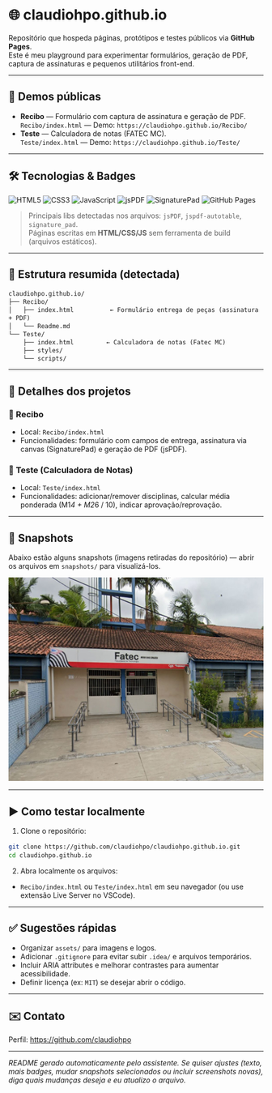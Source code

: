 # 🌐 claudiohpo.github.io

Repositório que hospeda páginas, protótipos e testes públicos via **GitHub Pages**.  
Este é meu playground para experimentar formulários, geração de PDF, captura de assinaturas e pequenos utilitários front-end.  

---

## 🚀 Demos públicas
- **Recibo** — Formulário com captura de assinatura e geração de PDF.  
  `Recibo/index.html` — Demo: `https://claudiohpo.github.io/Recibo/`  
- **Teste** — Calculadora de notas (FATEC MC).  
  `Teste/index.html` — Demo: `https://claudiohpo.github.io/Teste/`

---

## 🛠 Tecnologias & Badges

![HTML5](https://img.shields.io/badge/HTML5-E34F26?style=flat&logo=html5&logoColor=white)
![CSS3](https://img.shields.io/badge/CSS3-1572B6?style=flat&logo=css3&logoColor=white)
![JavaScript](https://img.shields.io/badge/JavaScript-F7DF1E?style=flat&logo=javascript&logoColor=black)
![jsPDF](https://img.shields.io/badge/jsPDF-000000?style=flat)
![SignaturePad](https://img.shields.io/badge/SignaturePad-4A90E2?style=flat)
![GitHub Pages](https://img.shields.io/badge/GitHub_Pages-181717?style=flat&logo=github&logoColor=white)

> Principais libs detectadas nos arquivos: `jsPDF`, `jspdf-autotable`, `signature_pad`.  
> Páginas escritas em **HTML/CSS/JS** sem ferramenta de build (arquivos estáticos).

---

## 📁 Estrutura resumida (detectada)

```
claudiohpo.github.io/
├── Recibo/
│   ├── index.html          ← Formulário entrega de peças (assinatura + PDF)
│   └── Readme.md
└── Teste/
    ├── index.html         ← Calculadora de notas (Fatec MC)
    ├── styles/
    └── scripts/
```

---

## 🧩 Detalhes dos projetos

### 🔖 Recibo
- Local: `Recibo/index.html`  
- Funcionalidades: formulário com campos de entrega, assinatura via canvas (SignaturePad) e geração de PDF (jsPDF).

### 🧮 Teste (Calculadora de Notas)
- Local: `Teste/index.html`  
- Funcionalidades: adicionar/remover disciplinas, calcular média ponderada (M1*4 + M2*6 / 10), indicar aprovação/reprovação.

---

## 📸 Snapshots

Abaixo estão alguns snapshots (imagens retiradas do repositório) — abrir os arquivos em `snapshots/` para visualizá-los.

![Snapshot](snapshots/snapshot1.jpg)


---

## ▶️ Como testar localmente

1. Clone o repositório:
```bash
git clone https://github.com/claudiohpo/claudiohpo.github.io.git
cd claudiohpo.github.io
```

2. Abra localmente os arquivos:
- `Recibo/index.html` ou `Teste/index.html` em seu navegador (ou use extensão Live Server no VSCode).

---

## ✅ Sugestões rápidas
- Organizar `assets/` para imagens e logos.
- Adicionar `.gitignore` para evitar subir `.idea/` e arquivos temporários.
- Incluir ARIA attributes e melhorar contrastes para aumentar acessibilidade.
- Definir licença (ex: `MIT`) se desejar abrir o código.

---

## ✉️ Contato
Perfil: https://github.com/claudiohpo

---

*README gerado automaticamente pelo assistente. Se quiser ajustes (texto, mais badges, mudar snapshots selecionados ou incluir screenshots novas), diga quais mudanças deseja e eu atualizo o arquivo.*
